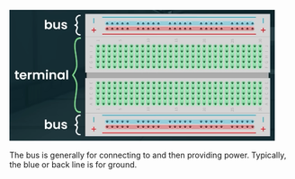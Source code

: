 ![alt text](images/breadboard.png)

The bus is generally for connecting to and then providing power. Typically, the blue or back line is for ground.
